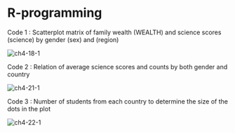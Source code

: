 # R-programming


Code 1 : Scatterplot matrix of family wealth (WEALTH) and science scores (science) by gender (sex) and (region) 


![ch4-18-1](https://user-images.githubusercontent.com/100988969/163631134-fd506e38-8cf3-4298-85e0-0a64e9a87a9f.png)


Code 2 : Relation of average science scores and counts by both gender and country



![ch4-21-1](https://user-images.githubusercontent.com/100988969/163631195-ee927f42-da3f-4fb5-bad4-a4efa52d21f4.png)



Code 3 : Number of students from each country to determine the size of the dots in the plot


![ch4-22-1](https://user-images.githubusercontent.com/100988969/163631277-74f263b8-f726-4531-a9cb-928c19ec65f9.png)



